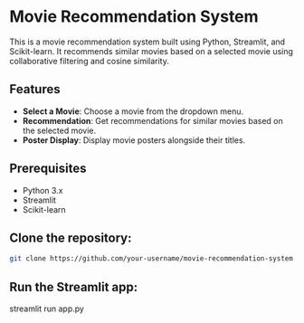 # Movie Recommendation System

This is a movie recommendation system built using Python, Streamlit, and Scikit-learn. It recommends similar movies based on a selected movie using collaborative filtering and cosine similarity.

## Features

- **Select a Movie**: Choose a movie from the dropdown menu.
- **Recommendation**: Get recommendations for similar movies based on the selected movie.
- **Poster Display**: Display movie posters alongside their titles.

## Prerequisites

- Python 3.x
- Streamlit
- Scikit-learn


## Clone the repository:

```bash
git clone https://github.com/your-username/movie-recommendation-system.git

```



## Run the Streamlit app:
streamlit run app.py

